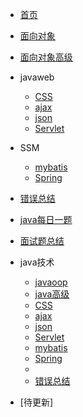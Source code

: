 <!-- docs/_sidebar.md -->

* [首页](README)
* [面向对象](01/oop/oop.md)
* [面向对象高级](01/oop/03.md)
* javaweb
   * [CSS](01/javaweb/CSS.md)
   * [ajax](01/javaweb/ajax.md)
   * [json](01/javaweb/json.md)
   * [Servlet](01/javaweb/Servlet.md)
* SSM
  * [mybatis](01/ssm/mybatis.md)
  * [Spring](01/ssm/Spring.md)

* [错误总结](01/错误.md)
* [java每日一题](01/oop/temo.md)
* [面试题总结](01/面试题.md)
* java技术
   * [javaoop](01/oop/oop.md)
   * [java高级](01/oop/03.md)
   *  [CSS](01/javaweb/CSS.md)
   * [ajax](01/javaweb/ajax.md)
   * [json](01/javaweb/json.md)
   * [Servlet](01/javaweb/Servlet.md)
   * [mybatis](01/ssm/mybatis.md)
   * [Spring](01/ssm/Spring.md)
   * 
   * [错误总结](01/错误.md)
* [待更新]